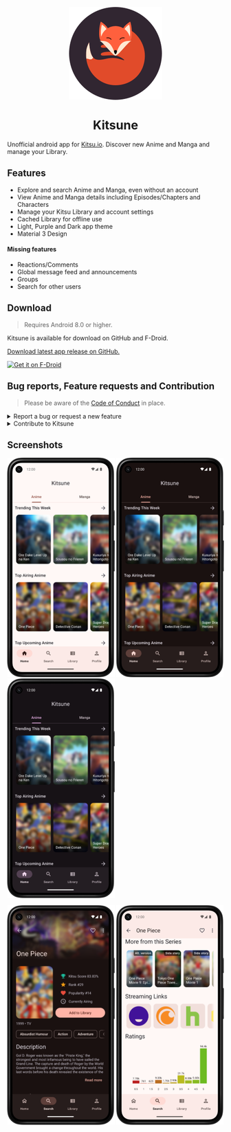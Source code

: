<div align="center">
<img src="./media/kitsune-logo.svg">
<h1>Kitsune</h1>
</div>

Unofficial android app for [Kitsu.io](https://kitsu.io). Discover new Anime and Manga and manage your Library.

## Features
- Explore and search Anime and Manga, even without an account
- View Anime and Manga details including Episodes/Chapters and Characters
- Manage your Kitsu Library and account settings
- Cached Library for offline use
- Light, Purple and Dark app theme
- Material 3 Design

#### Missing features
- Reactions/Comments
- Global message feed and announcements
- Groups
- Search for other users

## Download
> Requires Android 8.0 or higher.

Kitsune is available for download on GitHub and F-Droid.

[Download latest app release on GitHub.](https://github.com/Drumber/Kitsune/releases/latest)

[<img src="https://fdroid.gitlab.io/artwork/badge/get-it-on.png" alt="Get it on F-Droid" height="75">](https://f-droid.org/packages/io.github.drumber.kitsune/)

## Bug reports, Feature requests and Contribution
> Please be aware of the [Code of Conduct](CODE_OF_CONDUCT.md) in place.

<details><summary>Report a bug or request a new feature</summary>

  - Please check out [existing issues](https://github.com/Drumber/Kitsune/issues?q=is%3Aissue) first to avoid duplicates.
  - [Open a new issue](https://github.com/Drumber/Kitsune/issues/new/choose)

</details>

<details><summary>Contribute to Kitsune</summary>

  - See [Contributing](CONTRIBUTING.md) for more details.

</details>

## Screenshots
<img src="./media/light_home_screen_framed.png" width="250"> <img src="./media/dark_home_screen_framed.png" width="250"> <img src="./media/dark_purple_home_screen_framed.png" width="250">

<img src="./media/dark_details_screen_framed.png" width="250"> <img src="./media/light_details_ratings_screen_framed.png" width="250">
